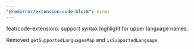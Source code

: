 ```yaml
---
"@remirror/extension-code-block": minor
---
```


feat(code-extension): support syntax highlight for upper language names.

Removed `getSupportedLanguagesMap` and `isSupportedLanguage`.
